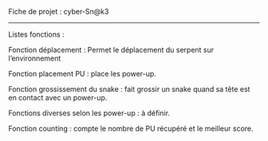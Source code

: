 Fiche de projet : cyber-Sn@k3

----
Listes fonctions :

Fonction déplacement : Permet le déplacement du serpent sur l’environnement

Fonction placement PU : place les power-up.

Fonction grossissement du snake : fait grossir un snake quand sa tête est en contact avec un power-up.

Fonctions diverses selon les power-up : à définir.

Fonction counting : compte le nombre de PU récupéré et le meilleur score.
